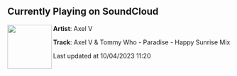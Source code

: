 ## Currently Playing on SoundCloud

[<img align="left" width="100" src="https://i1.sndcdn.com/artworks-Z3zWEanf91nx696t-d6zHrA-t500x500.jpg">](https://soundcloud.com/axelv/paradise-tommy-whos-happy-sunrise-mix)

**Artist**: Axel V 

**Track**: Axel V & Tommy Who - Paradise - Happy Sunrise Mix

Last updated at 10/04/2023 11:20
